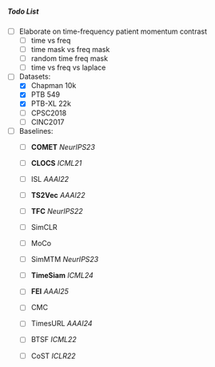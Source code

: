 ##### Todo List

- [ ] Elaborate on time-frequency patient momentum contrast
    - [ ] time vs freq
    - [ ] time mask vs freq mask
    - [ ] random time freq mask
    - [ ] time vs freq vs laplace

- [ ] Datasets:
    - [x] Chapman 10k
    - [x] PTB 549
    - [x] PTB-XL 22k
    - [ ] CPSC2018
    - [ ] CINC2017

- [ ] Baselines:
    - [ ] **COMET** *NeurIPS23*
    - [ ] **CLOCS** *ICML21*
    - [ ] ISL *AAAI22*
    - [ ] **TS2Vec** *AAAI22*
    - [ ] **TFC** *NeurIPS22*
    - [ ] SimCLR
    - [ ] MoCo
    - [ ] SimMTM *NeurIPS23*
    - [ ] **TimeSiam** *ICML24*
    - [ ] **FEI** *AAAI25*
    - [ ] CMC
    - [ ] TimesURL *AAAI24*
    - [ ] BTSF *ICML22*
    - [ ] CoST *ICLR22*


